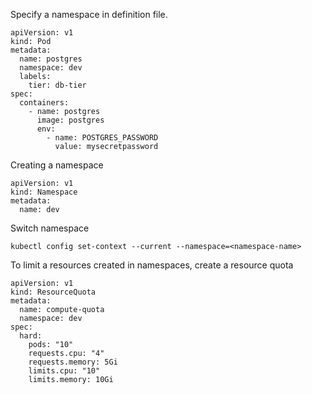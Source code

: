 Specify a namespace in definition file.

```
apiVersion: v1
kind: Pod
metadata:
  name: postgres
  namespace: dev
  labels:
    tier: db-tier
spec:
  containers:
    - name: postgres
      image: postgres
      env:
        - name: POSTGRES_PASSWORD
          value: mysecretpassword
```

Creating a namespace

```
apiVersion: v1
kind: Namespace
metadata:
  name: dev
```

Switch namespace
```
kubectl config set-context --current --namespace=<namespace-name>
```

To limit a resources created in namespaces, create a resource quota
```
apiVersion: v1
kind: ResourceQuota
metadata:
  name: compute-quota
  namespace: dev
spec:
  hard:
    pods: "10"
    requests.cpu: "4"
    requests.memory: 5Gi
    limits.cpu: "10"
    limits.memory: 10Gi
```